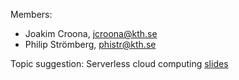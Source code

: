 Members:
* Joakim Croona, jcroona@kth.se
* Philip Strömberg, phistr@kth.se

Topic suggestion: Serverless cloud computing
[slides](https://docs.google.com/presentation/d/1j9gNX0KJcdePj2Frr8VN_v8hqG57J-hQOAgZUt5gaF4/edit?usp=sharing)
